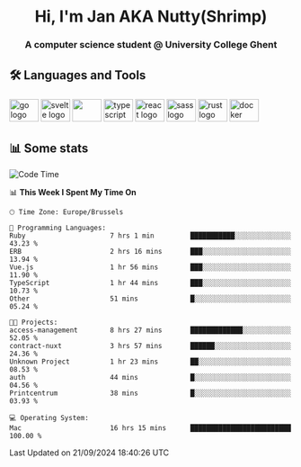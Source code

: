 <h1 align="center">Hi, I'm Jan AKA Nutty(Shrimp)</h1>
<h3 align="center">A computer science student @ University College Ghent</h3>

<h2 align="left">🛠️ Languages and Tools</h2>

###

<div align="left">
  <img src="https://cdn.jsdelivr.net/gh/devicons/devicon/icons/go/go-original.svg" height="40" width="52" alt="go logo"  />
  <img src="https://cdn.jsdelivr.net/gh/devicons/devicon@latest/icons/svelte/svelte-original.svg"  height="40" width="52" alt="svelte logo" />
  <img src="https://cdn.jsdelivr.net/gh/devicons/devicon@latest/icons/tailwindcss/tailwindcss-original.svg" height="40" width="52" />
  <img src="https://cdn.jsdelivr.net/gh/devicons/devicon/icons/typescript/typescript-original.svg" height="40" width="52" alt="typescript logo"  />
  <img src="https://cdn.jsdelivr.net/gh/devicons/devicon/icons/react/react-original.svg" height="40" width="52" alt="react logo"  />
  <img src="https://cdn.jsdelivr.net/gh/devicons/devicon/icons/sass/sass-original.svg" height="40" width="52" alt="sass logo"  />
  <img src="https://cdn.jsdelivr.net/gh/devicons/devicon@latest/icons/rust/rust-original.svg" height="40" width="52" alt="rust logo" />
  <img src="https://cdn.jsdelivr.net/gh/devicons/devicon/icons/docker/docker-original.svg" height="40" width="52" alt="docker logo"  />
</div>

<h2>📊 Some stats</h2>

<!--START_SECTION:waka-->
![Code Time](http://img.shields.io/badge/Code%20Time-5%2C034%20hrs%2059%20mins-blue)

📊 **This Week I Spent My Time On** 

```text
🕑︎ Time Zone: Europe/Brussels

💬 Programming Languages: 
Ruby                     7 hrs 1 min         ███████████░░░░░░░░░░░░░░   43.23 % 
ERB                      2 hrs 16 mins       ███░░░░░░░░░░░░░░░░░░░░░░   13.94 % 
Vue.js                   1 hr 56 mins        ███░░░░░░░░░░░░░░░░░░░░░░   11.90 % 
TypeScript               1 hr 44 mins        ███░░░░░░░░░░░░░░░░░░░░░░   10.73 % 
Other                    51 mins             █░░░░░░░░░░░░░░░░░░░░░░░░   05.24 % 

🐱‍💻 Projects: 
access-management        8 hrs 27 mins       █████████████░░░░░░░░░░░░   52.05 % 
contract-nuxt            3 hrs 57 mins       ██████░░░░░░░░░░░░░░░░░░░   24.36 % 
Unknown Project          1 hr 23 mins        ██░░░░░░░░░░░░░░░░░░░░░░░   08.53 % 
auth                     44 mins             █░░░░░░░░░░░░░░░░░░░░░░░░   04.56 % 
Printcentrum             38 mins             █░░░░░░░░░░░░░░░░░░░░░░░░   03.93 % 

💻 Operating System: 
Mac                      16 hrs 15 mins      █████████████████████████   100.00 % 
```


 Last Updated on 21/09/2024 18:40:26 UTC
<!--END_SECTION:waka-->
